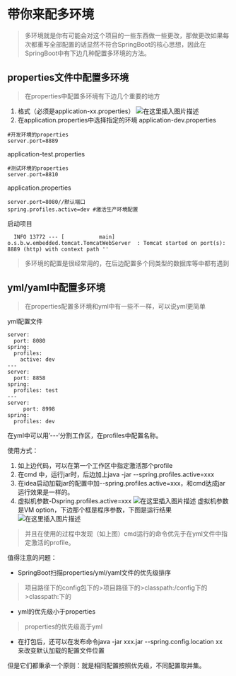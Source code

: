# 带你来配多环境
> 多环境就是你有可能会对这个项目的一些东西做一些更改，那做更改如果每次都重写全部配置的话显然不符合SpringBoot的核心思想，因此在SpringBoot中有下边几种配置多环境的方法。
## properties文件中配置多环境
> 在properties中配置多环境有下边几个重要的地方

1. 格式（必须是application-xx.properties）
![在这里插入图片描述](https://img-blog.csdnimg.cn/20190419183448379.png?x-oss-process=image/watermark,type_ZmFuZ3poZW5naGVpdGk,shadow_10,text_aHR0cHM6Ly9ibG9nLmNzZG4ubmV0L3FxXzQyNjA1OTY4,size_16,color_FFFFFF,t_70)
2. 在application.properties中选择指定的环境
application-dev.properties
```
#开发环境的properties
server.port=8889
```
application-test.properties
```
#测试环境的properties
server.port=8810
```
application.properties
```
server.port=8080//默认端口
spring.profiles.active=dev #激活生产环境配置
```
启动项目
```
  INFO 13772 --- [           main] o.s.b.w.embedded.tomcat.TomcatWebServer  : Tomcat started on port(s): 8889 (http) with context path ''
```
> 多环境的配置是很经常用的，在后边配置多个同类型的数据库等中都有遇到
## yml/yaml中配置多环境
> 在properties配置多环境和yml中有一些不一样，可以说yml更简单

yml配置文件
```
server:
  port: 8080
spring:
  profiles:
    active: dev
---
server:
  port: 8858
spring:
  profiles: test
---
server:
     port: 8998
spring:
  profiles: dev
```
在yml中可以用’---‘分割工作区，在profiles中配置名称。

使用方式：
1. 如上边代码，可以在第一个工作区中指定激活那个profile
2. 在cmd 中，运行jar时，后边加上java -jar --spring.profiles.active=xxx 
3. 在idea启动加载jar的配置中加--spring.profiles.active=xxx，和cmd达成jar运行效果是一样的。
4. 虚拟机参数-Dspring.profiles.active=xxx 
![在这里插入图片描述](https://img-blog.csdnimg.cn/20190419201159624.png?x-oss-process=image/watermark,type_ZmFuZ3poZW5naGVpdGk,shadow_10,text_aHR0cHM6Ly9ibG9nLmNzZG4ubmV0L3FxXzQyNjA1OTY4,size_16,color_FFFFFF,t_70)
虚拟机参数是VM option，下边那个框是程序参数，下图是运行结果
![在这里插入图片描述](https://img-blog.csdnimg.cn/20190419200557232.png?x-oss-process=image/watermark,type_ZmFuZ3poZW5naGVpdGk,shadow_10,text_aHR0cHM6Ly9ibG9nLmNzZG4ubmV0L3FxXzQyNjA1OTY4,size_16,color_FFFFFF,t_70)
> 并且在使用的过程中发现（如上图）cmd运行的命令优先于在yml文件中指定激活的profile。

值得注意的问题：
-  SpringBoot扫描properties/yml/yaml文件的优先级排序
> 项目路径下的config包下的>项目路径下的>classpath:/config下的>classpath:下的
- yml的优先级小于properties
> properties的优先级高于yml
- 在打包后，还可以在发布命令java -jar xxx.jar --spring.config.location xx 来改变默认加载的配置文件位置

但是它们都秉承一个原则：就是相同配置按照优先级，不同配置取并集。

